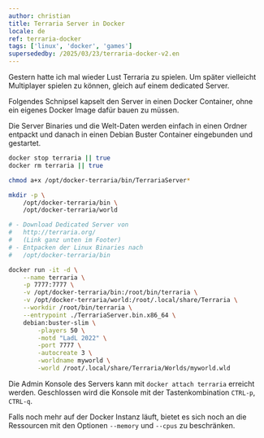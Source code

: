 ```yaml
---
author: christian
title: Terraria Server in Docker
locale: de
ref: terraria-docker
tags: ['linux', 'docker', 'games']
supersededby: /2025/03/23/terraria-docker-v2.en
---
```


Gestern hatte ich mal wieder Lust Terraria
zu spielen. Um später vielleicht Multiplayer
spielen zu können, gleich auf einem dedicated Server.

Folgendes Schnipsel kapselt den Server
in einen Docker Container, ohne ein eigenes
Docker Image dafür bauen zu müssen.

Die Server Binaries und die Welt-Daten werden
einfach in einen Ordner entpackt und danach in
einen Debian Buster Container eingebunden und
gestartet.

```sh
docker stop terraria || true
docker rm terraria || true

chmod a+x /opt/docker-terraria/bin/TerrariaServer*

mkdir -p \
    /opt/docker-terraria/bin \
    /opt/docker-terraria/world

# - Download Dedicated Server von
#   http://terraria.org/
#   (Link ganz unten im Footer)
# - Entpacken der Linux Binaries nach
#   /opt/docker-terraria/bin

docker run -it -d \
    --name terraria \
    -p 7777:7777 \
    -v /opt/docker-terraria/bin:/root/bin/terraria \
    -v /opt/docker-terraria/world:/root/.local/share/Terraria \
    --workdir /root/bin/terraria \
    --entrypoint ./TerrariaServer.bin.x86_64 \
    debian:buster-slim \
        -players 50 \
        -motd "LadL 2022" \
        -port 7777 \
        -autocreate 3 \
        -worldname myworld \
        -world /root/.local/share/Terraria/Worlds/myworld.wld
```

Die Admin Konsole des Servers kann mit
`docker attach terraria` erreicht werden.
Geschlossen wird die Konsole mit der
Tastenkombination `CTRL-p`, `CTRL-q`.

Falls noch mehr auf der Docker Instanz läuft,
bietet es sich noch an die Ressourcen mit den Optionen
`--memory` und `--cpus` zu beschränken.

